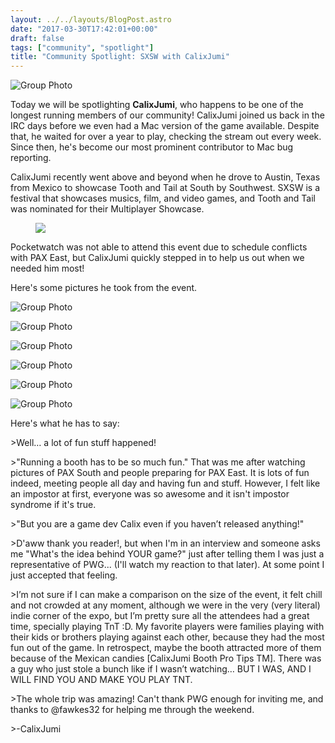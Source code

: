 ```yaml
---
layout: ../../layouts/BlogPost.astro
date: "2017-03-30T17:42:01+00:00"
draft: false
tags: ["community", "spotlight"]
title: "Community Spotlight: SXSW with CalixJumi"
---
```


![Group Photo](http://i.imgur.com/btJmtQ6.jpg)

Today we will be spotlighting **CalixJumi**, who happens to be one of the longest running members of our community! CalixJumi joined us back in the IRC days before we even had a Mac version of the game available. Despite that, he waited for over a year to play, checking the stream out every week. Since then, he's become our most prominent contributor to Mac bug reporting.

CalixJumi recently went above and beyond when he drove to Austin, Texas from Mexico to showcase Tooth and Tail at South by Southwest. SXSW is a festival that showcases musics, film, and video games, and Tooth and Tail was nominated for their Multiplayer Showcase.

<figure class="tmblr-full" data-orig-height="349" data-orig-width="640" data-orig-src="https://preview.ibb.co/gXvpgF/SXSWGaming_Laurel_2017_MP.png"><img src="/img/2017-03-30-community-spotlight-sxsw-with-calixjumi\4373719e075e9b54c0a21b8a3cd09f2ab4ca81fa280bf196f0c4e535f83002d1.png" data-orig-height="349" data-orig-width="640" data-orig-src="https://preview.ibb.co/gXvpgF/SXSWGaming_Laurel_2017_MP.png"></figure>

Pocketwatch was not able to attend this event due to schedule conflicts with PAX East, but CalixJumi quickly stepped in to help us out when we needed him most!

Here's some pictures he took from the event.

![Group Photo](http://i.imgur.com/XgF8Z9H.jpg)

![Group Photo](http://i.imgur.com/7HmLU5l.jpg)

![Group Photo](http://i.imgur.com/6gGejao.jpg)

![Group Photo](http://i.imgur.com/eMNm9al.jpg)

![Group Photo](http://i.imgur.com/ORCfeId.jpg)

![Group Photo](http://i.imgur.com/J16llse.jpg)

Here's what he has to say:

&gt;Well&hellip; a lot of fun stuff happened!

&gt;"Running a booth has to be so much fun." That was me after watching pictures of PAX South and people preparing for PAX East. It is lots of fun indeed, meeting people all day and having fun and stuff. However, I felt like an impostor at first, everyone was so awesome and it isn't impostor syndrome if it's true.

&gt;"But you are a game dev Calix even if you haven&rsquo;t released anything!"

&gt;D'aww thank you reader!, but when I'm in an interview and someone asks me
"What's the idea behind YOUR game?" just after telling them I was just a representative of PWG... (I'll watch my reaction to that later). At some point I just accepted that feeling.

&gt;I&rsquo;m not sure if I can make a comparison on the size of the event, it felt chill and not crowded at any moment, although we were in the very (very literal) indie corner of the expo, but I&rsquo;m pretty sure all the attendees had a great time, specially playing TnT :D. My favorite players were families playing with their kids or brothers playing against each other, because they had the most fun out of the game. In retrospect, maybe the booth attracted more of them because of the Mexican candies [CalixJumi Booth Pro Tips TM]. There was a guy who just stole a bunch like if I wasn&rsquo;t watching&hellip; BUT I WAS, AND I WILL FIND YOU AND MAKE YOU PLAY TNT.

&gt;The whole trip was amazing! Can't thank PWG enough for inviting me, and thanks to @fawkes32 for helping me through the weekend.

&gt;-CalixJumi
